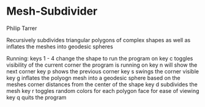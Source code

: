 # Mesh-Subdivider
Philip Tarrer

Recursively subdivides triangular polygons of complex shapes as well as inflates the meshes into geodesic spheres 

Running:
keys 1 - 4 change the shape to run the program on 
key c toggles visibility of the current corner the program is running on
key n will show the next corner 
key p shows the previous corner 
key s swings the corner visible 
key g inflates the polyogn mesh into a geodesic sphere based on the meshes corner distances from the center of the shape 
key d subdivides the mesh
key r toggles random colors for each polygon face for ease of viewing 
key q quits the program 
